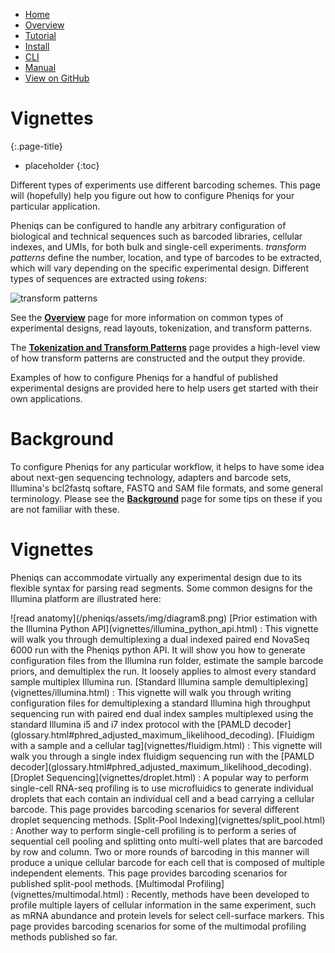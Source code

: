 <!--
    Pheniqs : PHilology ENcoder wIth Quality Statistics
    Copyright (C) 2018  Lior Galanti
    NYU Center for Genetics and System Biology

    Author: Lior Galanti <lior.galanti@nyu.edu>

    This program is free software: you can redistribute it and/or modify
    it under the terms of the GNU Affero General Public License as
    published by the Free Software Foundation, either version 3 of the
    License, or (at your option) any later version.

    This program is distributed in the hope that it will be useful,
    but WITHOUT ANY WARRANTY; without even the implied warranty of
    MERCHANTABILITY or FITNESS FOR A PARTICULAR PURPOSE.  See the
    GNU Affero General Public License for more details.

    You should have received a copy of the GNU Affero General Public License
    along with this program.  If not, see <http://www.gnu.org/licenses/>.
-->

<section id="navigation">
    <ul>
        <li><a                  href="/pheniqs/2.0/">Home</a></li>
        <li><a class="active"   href="/pheniqs/2.0/overview.html">Overview</a></li>
        <li><a                  href="/pheniqs/2.0/tutorial.html">Tutorial</a></li>
        <li><a                  href="/pheniqs/2.0/install.html">Install</a></li>
        <li><a                  href="/pheniqs/2.0/cli.html">CLI</a></li>
        <li><a                  href="/pheniqs/2.0/manual.html">Manual</a></li>
        <li><a class="github"   href="http://github.com/biosails/pheniqs">View on GitHub</a></li>
    </ul>
    <div class="clear" />
</section>

# Vignettes
{:.page-title}

* placeholder
{:toc}

Different types of experiments use different barcoding schemes. This page will (hopefully) help you figure out how to configure Pheniqs for your particular application.

Pheniqs can be configured to handle any arbitrary configuration of biological and technical sequences such as barcoded libraries, cellular indexes, and UMIs, for both bulk and single-cell experiments. _transform patterns_ define the number, location, and type of barcodes to be extracted, which will vary depending on the specific experimental design. Different types of sequences are extracted using _tokens_:

![transform patterns](transform_patterns.png)

See the [**Overview**](overview.html) page for more information on common types of experimental designs, read layouts, tokenization, and transform patterns.

The [**Tokenization and Transform Patterns**](transform.html) page provides a high-level view of how transform patterns are constructed and the output they provide.

Examples of how to configure Pheniqs for a handful of published experimental designs are provided here to help users get started with their own applications.

# Background

To configure Pheniqs for any particular workflow, it helps to have some idea about next-gen sequencing technology, adapters and barcode sets, Illumina's bcl2fastq softare, FASTQ and SAM file formats, and some general terminology. Please see the [**Background**](background.html) page for some tips on these if you are not familiar with these.

# Vignettes

Pheniqs can accommodate virtually any experimental design due to its flexible syntax for parsing read segments. Some common designs for the Illumina platform are illustrated here:

<a name="illumina_python_api" />
![read anatomy](/pheniqs/assets/img/diagram8.png)
[Prior estimation with the Illumina Python API](vignettes/illumina_python_api.html)
: This vignette will walk you through demultiplexing a dual indexed paired end NovaSeq 6000 run with the Pheniqs python API. It will show you how to generate configuration files from the Illumina run folder, estimate the sample barcode priors, and demultiplex the run. It loosely applies to almost every standard sample multiplex Illumina run.

<a name="standard_illumina" />
[Standard Illumina sample demultiplexing](vignettes/illumina.html)
: This vignette will walk you through writing configuration files for demultiplexing a standard Illumina high throughput sequencing run with paired end dual index samples multiplexed using the standard Illumina i5 and i7 index protocol with the [PAMLD decoder](glossary.html#phred_adjusted_maximum_likelihood_decoding).

<a name="fluidigm" />
[Fluidigm with a sample and a cellular tag](vignettes/fluidigm.html)
: This vignette will walk you through a single index fluidigm sequencing run with the [PAMLD decoder](glossary.html#phred_adjusted_maximum_likelihood_decoding).

<a name="droplet" />
[Droplet Sequencing](vignettes/droplet.html)
: A popular way to perform single-cell RNA-seq profiling is to use microfluidics to generate individual droplets that each contain an individual cell and a bead carrying a cellular barcode. This page provides barcoding scenarios for several different droplet sequencing methods.

<a name="split-pool" />
[Split-Pool Indexing](vignettes/split_pool.html)
: Another way to perform single-cell profiling is to perform a series of sequential cell pooling and splitting onto multi-well plates that are barcoded by row and column. Two or more rounds of barcoding in this manner will produce a unique cellular barcode for each cell that is composed of multiple independent elements. This page provides barcoding scenarios for published split-pool methods.

<a name="multimodal" />
[Multimodal Profiling](vignettes/multimodal.html)
: Recently, methods have been developed to profile multiple layers of cellular information in the same experiment, such as mRNA abundance and protein levels for select cell-surface markers. This page provides barcoding scenarios for some of the multimodal profiling methods published so far.
